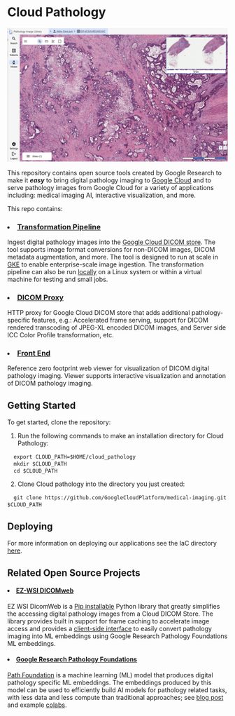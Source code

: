 # Cloud Pathology

<center><img src="images/frontend.png"></img></center>

This repository contains open source tools created by Google Research to make it ***easy*** to bring digital pathology imaging to [Google Cloud](https://cloud.google.com/healthcare-api/docs/how-tos/dicom) and to serve pathology images from Google Cloud for a variety of applications including: medical imaging AI, interactive visualization, and more.

This repo contains:

### <li> [Transformation Pipeline](https://github.com/GoogleCloudPlatform/medical-imaging/tree/main/pathology/transformation_pipeline)</li>
Ingest digital pathology images into the [Google Cloud DICOM store](https://cloud.google.com/healthcare-api/docs/how-tos/dicom). The tool supports image format conversions for non-DICOM images, DICOM metadata augmentation, and more. The tool is designed to run at scale in [GKE](https://cloud.google.com/kubernetes-engine?hl=en) to enable enterprise-scale image ingestion. The transformation pipeline can also be run [locally](https://github.com/GoogleCloudPlatform/medical-imaging/tree/main/pathology/transformation_pipeline/local) on a Linux system or within a virtual machine for testing and small jobs.

### <li> [DICOM Proxy](https://github.com/GoogleCloudPlatform/medical-imaging/tree/main/pathology/dicom_proxy)</li>
HTTP proxy for Google Cloud DICOM store that adds additional pathology-specific features, e.g.: Accelerated frame serving, support for DICOM rendered transcoding of JPEG-XL encoded DICOM images, and Server side ICC Color Profile transformation, etc.

### <li>[Front End](https://github.com/GoogleCloudPlatform/medical-imaging/tree/main/pathology/viewer)</li>
Reference zero footprint web viewer for visualization of DICOM digital pathology imaging. Viewer supports interactive visualization and annotation of DICOM pathology imaging.


## Getting Started

To get started, clone the repository:

  1. Run the following commands to make an installation directory for
    Cloud Pathology:

  ```shell
    export CLOUD_PATH=$HOME/cloud_pathology
    mkdir $CLOUD_PATH
    cd $CLOUD_PATH
  ```

2. Clone Cloud pathology into the directory you just created:

  ```shell
    git clone https://github.com/GoogleCloudPlatform/medical-imaging.git $CLOUD_PATH
  ```

## Deploying

For more information on deploying our applications see the IaC directory [here](https://github.com/GoogleCloudPlatform/medical-imaging/tree/main/iac).


## Related Open Source Projects

#### <li> [EZ-WSI DICOMweb](https://github.com/GoogleCloudPlatform/EZ-WSI-DICOMweb)</li>
EZ WSI DicomWeb is a [Pip installable](https://pypi.org/project/ez-wsi-dicomweb/) Python library that greatly simplifies the accessing digital pathology images from a Cloud DICOM Store. The library provides built in support for frame caching to accelerate image access and provides a [client-side interface](https://github.com/GoogleCloudPlatform/EZ-WSI-DICOMweb/blob/main/ez_wsi_dicomweb/documentation/getting_started_with_embeddings.ipynb) to easily convert pathology imaging into ML embeddings using Google Research Pathology Foundations ML embeddings.

#### <li>[Google Research Pathology Foundations](https://research.google/blog/helping-everyone-build-ai-for-healthcare-applications-with-open-foundation-models/)</li>
[Path Foundation](https://developers.google.com/health-ai-developer-foundations/path-foundation) is a machine learning (ML) model that produces digital pathology specific ML embeddings. The embeddings produced by this model can be used to efficiently build AI models for pathology related tasks, with less data and less compute than traditional approaches; see [blog post](https://research.google/blog/health-specific-embedding-tools-for-dermatology-and-pathology/) and example [colabs](https://github.com/Google-Health/path-foundation/blob/master/notebooks/README.md).
